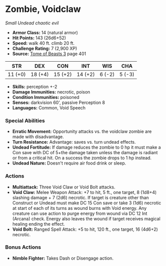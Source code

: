 # Zombie, Voidclaw

*Small* *Undead* *chaotic evil*

- **Armor Class:** 14 (natural armor)
- **Hit Points:** 143 (26d6+52)
- **Speed:** walk 40 ft. climb 20 ft.
- **Challenge Rating:** 7 (2,900 XP)
- **Source:** [Tome of Beasts 3](https://koboldpress.com/kpstore/product/tome-of-beasts-3-for-5th-edition/) page 401

| STR | DEX | CON | INT | WIS | CHA |
| --- | --- | --- | --- | --- | --- |
| 11 (+0) | 18 (+4) | 15 (+2) | 14 (+2) | 6 (-2) | 5 (-3) |

- **Skills:** perception +-2
- **Damage Immunities:** necrotic, poison
- **Condition Immunities:** poisoned
- **Senses:** darkvision 60', passive Perception 8
- **Languages:** Common, Void Speech
### Special Abilities
- **Erratic Movement:** Opportunity attacks vs. the voidclaw zombie are made with disadvantage.
- **Turn Resistance:** Advantage: saves vs. turn undead effects.
- **Undead Fortitude:** If damage reduces the zombie to 0 hp it must make a Con save with DC of 5+the damage taken unless the damage is radiant or from a critical hit. On a success the zombie drops to 1 hp instead.
- **Undead Nature:** Doesn't require air food drink or sleep.
### Actions
- **Multiattack:** Three Void Claw or Void Bolt attacks.
- **Void Claw:** Melee Weapon Attack: +7 to hit, 5 ft., one target, 8 (1d8+4) slashing damage + 7 (2d6) necrotic. If target is creature other than Construct or Undead must make DC 15 Con save or take 3 (1d6) necrotic at start of each of its turns as wound burns with Void energy. Any creature can use action to purge energy from wound via DC 12 Int (Arcana) check. Energy also leaves the wound if target receives magical healing ending the effect.
- **Void Bolt:** Ranged Spell Attack: +5 to hit, 120 ft., one target, 16 (4d6+2) necrotic.
### Bonus Actions
- **Nimble Fighter:** Takes Dash or Disengage action.



